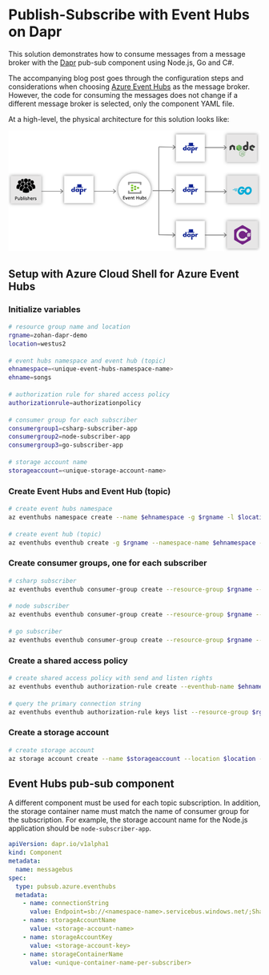 # Publish-Subscribe with Event Hubs on Dapr

This solution demonstrates how to consume messages from a message broker with the [Dapr](https://github.com/dapr) pub-sub component using Node.js, Go and C#.

The accompanying blog post goes through the configuration steps and considerations when choosing [Azure Event Hubs](https://aka.ms/azureeventhubs) as the message broker. However, the code for consuming the messages does not change if a different message broker is selected, only the component YAML file.

At a high-level, the physical architecture for this solution looks like:

![Physical architecture](/images/dapr-eventhubs-physical-architecture.png)

## Setup with Azure Cloud Shell for Azure Event Hubs

### Initialize variables

``` bash
# resource group name and location
rgname=zohan-dapr-demo
location=westus2

# event hubs namespace and event hub (topic)
ehnamespace=<unique-event-hubs-namespace-name>
ehname=songs

# authorization rule for shared access policy
authorizationrule=authorizationpolicy

# consumer group for each subscriber
consumergroup1=csharp-subscriber-app
consumergroup2=node-subscriber-app
consumergroup3=go-subscriber-app

# storage account name
storageaccount=<unique-storage-account-name>
```

### Create Event Hubs and Event Hub (topic)

``` bash
# create event hubs namespace
az eventhubs namespace create --name $ehnamespace -g $rgname -l $location --sku Standard

# create event hub (topic)
az eventhubs eventhub create -g $rgname --namespace-name $ehnamespace --name $ehname
```

### Create consumer groups, one for each subscriber

``` bash
# csharp subscriber
az eventhubs eventhub consumer-group create --resource-group $rgname --namespace-name $ehnamespace --eventhub-name $ehname --name $consumergroup1

# node subscriber
az eventhubs eventhub consumer-group create --resource-group $rgname --namespace-name $ehnamespace --eventhub-name $ehname --name $consumergroup2

# go subscriber
az eventhubs eventhub consumer-group create --resource-group $rgname --namespace-name $ehnamespace --eventhub-name $ehname --name $consumergroup3
```

### Create a shared access policy

``` bash
# create shared access policy with send and listen rights
az eventhubs eventhub authorization-rule create --eventhub-name $ehname --name $authorizationrule --namespace-name $ehnamespace -g $rgname --rights Send Listen

# query the primary connection string
az eventhubs eventhub authorization-rule keys list --resource-group $rgname --namespace-name $ehnamespace --eventhub-name $ehname --name $authorizationrule --query "primaryConnectionString"
```

### Create a storage account

``` bash
# create storage account
az storage account create --name $storageaccount --location $location --resource-group $rgname --sku Standard_LRS --kind BlobStorage --access-tier Hot
```

## Event Hubs pub-sub component

A different component must be used for each topic subscription. In addition, the storage container name must match the name of consumer group for the subscription. For example, the storage account name for the Node.js application should be `node-subscriber-app`.

``` YAML
apiVersion: dapr.io/v1alpha1
kind: Component
metadata:
  name: messagebus
spec:
  type: pubsub.azure.eventhubs
  metadata:
    - name: connectionString
      value: Endpoint=sb://<namespace-name>.servicebus.windows.net/;SharedAccessKeyName=authorizationpolicy;SharedAccessKey=<key>;EntityPath=songs
    - name: storageAccountName
      value: <storage-account-name>
    - name: storageAccountKey
      value: <storage-account-key>
    - name: storageContainerName
      value: <unique-container-name-per-subscriber>
```
